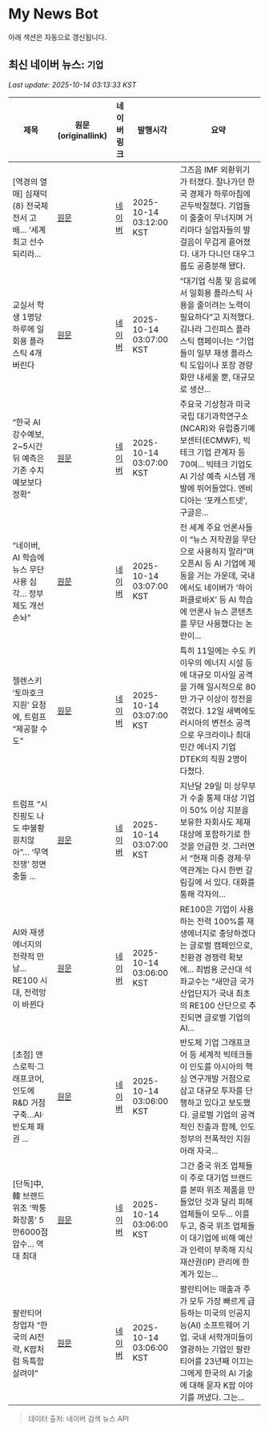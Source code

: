 # My News Bot

아래 섹션은 자동으로 갱신됩니다.

<!-- NEWS:START -->
## 최신 네이버 뉴스: `기업`
_Last update: 2025-10-14 03:13:33 KST_

| 제목 | 원문(originallink) | 네이버 링크 | 발행시각 | 요약 |
|---|---|---|---|---|
| [역경의 열매] 심재덕 (8) 전국체전서 고배… ‘세계 최고 선수 되리라... | [원문](https://www.kmib.co.kr/article/view.asp?arcid=1760253464&code=23111513&cp=nv) | [네이버](https://n.news.naver.com/mnews/article/005/0001807550?sid=103) | 2025-10-14 03:12:00 KST | 그즈음 IMF 외환위기가 터졌다. 잘나가던 한국 경제가 하루아침에 곤두박질쳤다. 기업들이 줄줄이 무너지며 거리마다 실업자들의 발걸음이 무겁게 흩어졌다. 내가 다니던 대우그룹도 공중분해 됐다. |
| 교실서 학생 1명당 하루에 일회용 플라스틱 4개 버린다 | [원문](https://www.donga.com/news/Society/article/all/20251014/132551541/2) | [네이버](https://n.news.naver.com/mnews/article/020/0003666921?sid=102) | 2025-10-14 03:07:00 KST | “대기업 식품 및 음료에서 일회용 플라스틱 사용을 줄이려는 노력이 필요하다”고 지적했다. 김나라 그린피스 플라스틱 캠페이너는 “기업들이 일부 재생 플라스틱 도입이나 포장 경량화만 내세울 뿐, 대규모로 생산... |
| “한국 AI 강수예보, 2~5시간 뒤 예측은 기존 수치예보보다 정확” | [원문](https://www.donga.com/news/Society/article/all/20251014/132551545/2) | [네이버](https://n.news.naver.com/mnews/article/020/0003666920?sid=102) | 2025-10-14 03:07:00 KST | 주요국 기상청과 미국 국립 대기과학연구소(NCAR)와 유럽중기예보센터(ECMWF), 빅테크 기업 관계자 등 70여... 빅테크 기업도 AI 기상 예측 시스템 개발에 뛰어들었다. 엔비디아는 ‘포캐스트넷’, 구글은... |
| “네이버, AI 학습에 뉴스 무단사용 심각… 정부 제도 개선 손놔” | [원문](https://www.donga.com/news/Economy/article/all/20251014/132553362/2) | [네이버](https://n.news.naver.com/mnews/article/020/0003666923?sid=101) | 2025-10-14 03:07:00 KST | 전 세계 주요 언론사들이 “뉴스 저작권을 무단으로 사용하지 말라”며 오픈AI 등 AI 기업에 제동을 거는 가운데, 국내에서도 네이버가 ‘하이퍼클로바X’ 등 AI 학습에 언론사 뉴스 콘텐츠를 무단 사용했다는 논란이... |
| 젤렌스키 ‘토마호크 지원’ 요청에, 트럼프 “제공할 수도” | [원문](https://www.donga.com/news/Inter/article/all/20251014/132552744/2) | [네이버](https://n.news.naver.com/mnews/article/020/0003666917?sid=104) | 2025-10-14 03:07:00 KST | 특히 11일에는 수도 키이우의 에너지 시설 등에 대규모 미사일 공격을 가해 일시적으로 80만 가구 이상이 정전을 겪었다. 12일 새벽에도 러시아의 변전소 공격으로 우크라이나 최대 민간 에너지 기업 DTEK의 직원 2명이 다쳤다. |
| 트럼프 “시진핑도 나도 中불황 원치않아”… ‘무역전쟁’ 정면 충돌 ... | [원문](https://www.donga.com/news/Inter/article/all/20251014/132552943/2) | [네이버](https://n.news.naver.com/mnews/article/020/0003666926?sid=104) | 2025-10-14 03:07:00 KST | 지난달 29일 미 상무부가 수출 통제 대상 기업이 50% 이상 지분을 보유한 자회사도 제재 대상에 포함하기로 한 것을 언급한 것. 그러면서 “현재 미중 경제·무역관계는 다시 한번 갈림길에 서 있다. 대화를 통해 각자의... |
| AI와 재생에너지의 전략적 만남… RE100 시대, 전력망이 바뀐다 | [원문](https://www.tokenpost.kr/news/tech/294003) | [네이버](https://www.tokenpost.kr/news/tech/294003) | 2025-10-14 03:06:00 KST | RE100은 기업이 사용하는 전력 100%를 재생에너지로 충당하겠다는 글로벌 캠페인으로, 친환경 경쟁력 확보에... 최범용 군산대 석좌교수는 “새만금 국가산업단지가 국내 최초의 RE100 산단으로 추진되면 글로벌 기업의 AI... |
| [초점] 앤스로픽·그래프코어, 인도에 R&D 거점 구축…AI·반도체 패권 ... | [원문](https://www.g-enews.com/view.php?ud=202510131844511467fbbec65dfb_1) | [네이버](https://www.g-enews.com/view.php?ud=202510131844511467fbbec65dfb_1) | 2025-10-14 03:06:00 KST | 반도체 기업 그래프코어 등 세계적 빅테크들이 인도를 아시아의 핵심 연구개발 거점으로 삼고 대규모 투자를 단행하고 있다고 보도했다. 글로벌 기업의 공격적인 진출과 함께, 인도 정부의 전폭적인 지원 아래 자국... |
| [단독]中, 韓 브랜드 위조 ‘짝퉁 화장품’ 5만6000점 압수… 역대 최대 | [원문](https://www.donga.com/news/Inter/article/all/20251014/132552946/2) | [네이버](https://n.news.naver.com/mnews/article/020/0003666900?sid=104) | 2025-10-14 03:06:00 KST | 그간 중국 위조 업체들이 주로 대기업 브랜드를 본떠 위조 제품을 만들었던 것과 달리 피해 업체들이 모두... 이를 두고, 중국 위조 업체들이 대기업에 비해 예산과 인력이 부족해 지식재산권(IP) 관리에 한계가 있는... |
| 팔란티어 창업자 “한국의 AI전략, K팝처럼 독특함 살려야” | [원문](https://www.donga.com/news/Economy/article/all/20251014/132553343/2) | [네이버](https://n.news.naver.com/mnews/article/020/0003666892?sid=101) | 2025-10-14 03:06:00 KST | 팔란티어는 매출과 주가 모두 가장 빠르게 급등하는 미국의 인공지능(AI) 소프트웨어 기업. 국내 서학개미들이 열광하는 기업인 팔란티어를 23년째 이끄는 그에게 한국의 AI 기술에 대해 묻자 K팝 이야기를 꺼냈다. 그는... |

> 데이터 출처: 네이버 검색 뉴스 API
<!-- NEWS:END -->
